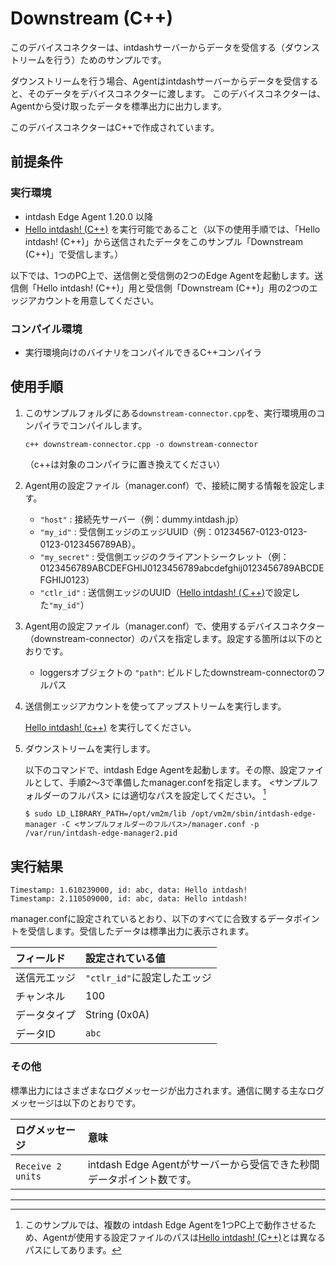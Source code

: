Downstream (C++)
================

このデバイスコネクターは、intdashサーバーからデータを受信する（ダウンストリームを行う）ためのサンプルです。

ダウンストリームを行う場合、Agentはintdashサーバーからデータを受信すると、そのデータをデバイスコネクターに渡します。
このデバイスコネクターは、Agentから受け取ったデータを標準出力に出力します。

このデバイスコネクターはC++で作成されています。


## 前提条件

### 実行環境
- intdash Edge Agent 1.20.0 以降
- [Hello intdash! (C++)](../../hello-intdash/c++/README_ja.md) を実行可能であること（以下の使用手順では、「Hello intdash! (C++)」から送信されたデータをこのサンプル「Downstream (C++)」で受信します。）

以下では、1つのPC上で、送信側と受信側の2つのEdge Agentを起動します。送信側「Hello intdash! (C++)」用と受信側「Downstream (C++)」用の2つのエッジアカウントを用意してください。

### コンパイル環境
- 実行環境向けのバイナリをコンパイルできるC++コンパイラ

## 使用手順

1. このサンプルフォルダにある`downstream-connector.cpp`を、実行環境用のコンパイラでコンパイルします。
    ```
    c++ downstream-connector.cpp -o downstream-connector
    ``` 
    （c++は対象のコンパイラに置き換えてください）

2. Agent用の設定ファイル（manager.conf）で、接続に関する情報を設定します。

    - `"host"` : 接続先サーバー（例：dummy.intdash.jp）
    - `"my_id"` : 受信側エッジのエッジUUID（例：01234567-0123-0123-0123-0123456789AB）。
    - `"my_secret"` : 受信側エッジのクライアントシークレット（例：0123456789ABCDEFGHIJ0123456789abcdefghij0123456789ABCDEFGHIJ0123）
    - `"ctlr_id"` : 送信側エッジのUUID（[Hello intdash! (Ｃ++)](../../hello-intdash/c++/README_ja.md)で設定した`"my_id"`）

3. Agent用の設定ファイル（manager.conf）で、使用するデバイスコネクター（downstream-connector）のパスを指定します。設定する箇所は以下のとおりです。

    - loggersオブジェクトの `"path"`: ビルドしたdownstream-connectorのフルパス

4. 送信側エッジアカウントを使ってアップストリームを実行します。

    [Hello intdash! (c++)](../../hello-intdash/c++/README_ja.md) を実行してください。

5. ダウンストリームを実行します。

    以下のコマンドで、intdash Edge Agentを起動します。その際、設定ファイルとして、手順2～3で準備したmanager.confを指定します。
    <サンプルフォルダーのフルパス> には適切なパスを設定してください。 [^1]

    ```
    $ sudo LD_LIBRARY_PATH=/opt/vm2m/lib /opt/vm2m/sbin/intdash-edge-manager -C <サンプルフォルダーのフルパス>/manager.conf -p /var/run/intdash-edge-manager2.pid
    ```

## 実行結果


```
Timestamp: 1.610239000, id: abc, data: Hello intdash!
Timestamp: 2.110509000, id: abc, data: Hello intdash!
```

manager.confに設定されているとおり、以下のすべてに合致するデータポイントを受信します。受信したデータは標準出力に表示されます。


| フィールド            | 設定されている値          |
|:-------------------|:-----------------------|
| 送信元エッジ         | `"ctlr_id"`に設定したエッジ |
| チャンネル           | 100                    |
| データタイプ         | String (0x0A)          |
| データID            | `abc`                  |


### その他

標準出力にはさまざまなログメッセージが出力されます。通信に関する主なログメッセージは以下のとおりです。

| ログメッセージ                                          | 意味                                                                              |
|:----------------------------------------------------|:----------------------------------------------------------------------------------|
| `Receive 2 units`      | intdash Edge Agentがサーバーから受信できた秒間データポイント数です。                          |

---
[^1]: このサンプルでは、複数の intdash Edge Agentを1つPC上で動作させるため、Agentが使用する設定ファイルのパスは[Hello intdash! (C++)](../../hello-intdash/c++/README_ja.md)とは異なるパスにしてあります。